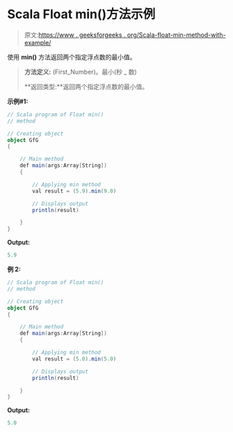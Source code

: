 # Scala Float min()方法示例

> 原文:[https://www . geeksforgeeks . org/Scala-float-min-method-with-example/](https://www.geeksforgeeks.org/scala-float-min-method-with-example/)

使用 **min()** 方法返回两个指定浮点数的最小值。

> **方法定义:** (First_Number)。最小(秒 _ 数)
> 
> **返回类型:**返回两个指定浮点数的最小值。

**示例#1:**

```scala
// Scala program of Float min()
// method

// Creating object
object GfG
{ 

    // Main method
    def main(args:Array[String])
    {

        // Applying min method
        val result = (5.9).min(9.0)

        // Displays output
        println(result)

    }
} 
```

**Output:**

```scala
5.9

```

**例 2:**

```scala
// Scala program of Float min()
// method

// Creating object
object GfG
{ 

    // Main method
    def main(args:Array[String])
    {

        // Applying min method
        val result = (5.0).min(5.0)

        // Displays output
        println(result)

    }
} 
```

**Output:**

```scala
5.0

```
